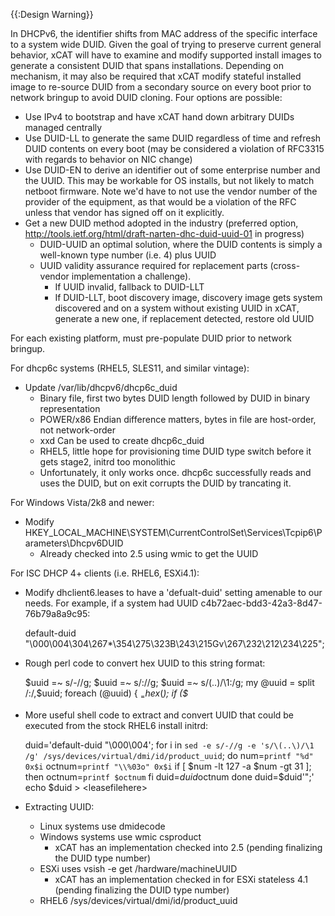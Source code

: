 {{:Design Warning}} 

In DHCPv6, the identifier shifts from MAC address of the specific interface to a system wide DUID. Given the goal of trying to preserve current general behavior, xCAT will have to examine and modify supported install images to generate a consistent DUID that spans installations. Depending on mechanism, it may also be required that xCAT modify stateful installed image to re-source DUID from a secondary source on every boot prior to network bringup to avoid DUID cloning. Four options are possible: 

  * Use IPv4 to bootstrap and have xCAT hand down arbitrary DUIDs managed centrally 
  * Use DUID-LL to generate the same DUID regardless of time and refresh DUID contents on every boot (may be considered a violation of RFC3315 with regards to behavior on NIC change) 
  * Use DUID-EN to derive an identifier out of some enterprise number and the UUID. This may be workable for OS installs, but not likely to match netboot firmware. Note we'd have to not use the vendor number of the provider of the equipment, as that would be a violation of the RFC unless that vendor has signed off on it explicitly. 
  * Get a new DUID method adopted in the industry (preferred option, http://tools.ietf.org/html/draft-narten-dhc-duid-uuid-01 in progress) 
    * DUID-UUID an optimal solution, where the DUID contents is simply a well-known type number (i.e. 4) plus UUID 
    * UUID validity assurance required for replacement parts (cross-vendor implementation a challenge). 
      * If UUID invalid, fallback to DUID-LLT 
      * If DUID-LLT, boot discovery image, discovery image gets system discovered and on a system without existing UUID in xCAT, generate a new one, if replacement detected, restore old UUID 

For each existing platform, must pre-populate DUID prior to network bringup. 

For dhcp6c systems (RHEL5, SLES11, and similar vintage): 

  * Update /var/lib/dhcpv6/dhcp6c_duid 
    * Binary file, first two bytes DUID length followed by DUID in binary representation 
    * POWER/x86 Endian difference matters, bytes in file are host-order, not network-order 
    * xxd Can be used to create dhcp6c_duid 
    * RHEL5, little hope for provisioning time DUID type switch before it gets stage2, initrd too monolithic 
    * Unfortunately, it only works once. dhcp6c successfully reads and uses the DUID, but on exit corrupts the DUID by trancating it. 

For Windows Vista/2k8 and newer: 

  * Modify HKEY_LOCAL_MACHINE\SYSTEM\CurrentControlSet\Services\Tcpip6\Parameters\Dhcpv6DUID 
    * Already checked into 2.5 using wmic to get the UUID 

For ISC DHCP 4+ clients (i.e. RHEL6, ESXi4.1): 

  * Modify dhclient6.leases to have a 'defualt-duid' setting amenable to our needs. For example, if a system had UUID c4b72aec-bdd3-42a3-8d47-76b79a8a9c95: 
    
    
    default-duid "\000\004\304\267*\354\275\323B\243\215Gv\267\232\212\234\225";
    

  * Rough perl code to convert hex UUID to this string format: 
    
    
    $uuid =~ s/-//g;
    $uuid =~ s/://g;
    $uuid =~ s/(..)/\1:/g;
    my @uuid = split /:/,$uuid;
    foreach (@uuid) {
    	$_ = hex($_);
    	if ($_ 

  * More useful shell code to extract and convert UUID that could be executed from the stock RHEL6 install initrd: 
    
    
    duid='default-duid "\000\004';
    for i in `sed -e s/-//g -e 's/\(..\)/\1 /g' /sys/devices/virtual/dmi/id/product_uuid`; do
    	num=`printf "%d" 0x$i`
    	octnum=`printf "\\%03o" 0x$i`
    	if [ $num -lt 127 -a $num -gt 31 ]; then
    		octnum=`printf $octnum`
    	fi
    	duid=$duid$octnum
    done
    duid=$duid'";'
    echo $duid &gt; &lt;leasefilehere&gt;
    

  * Extracting UUID: 
    * Linux systems use dmidecode 
    * Windows systems use wmic csproduct 
      * xCAT has an implementation checked into 2.5 (pending finalizing the DUID type number) 
    * ESXi uses vsish -e get /hardware/machineUUID 
      * xCAT has an implementation checked in for ESXi stateless 4.1 (pending finalizing the DUID type number) 
    * RHEL6 /sys/devices/virtual/dmi/id/product_uuid 
